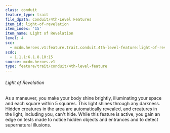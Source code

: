 ```yaml
---
class: conduit
feature_type: trait
file_dpath: Conduit/4th-Level Features
item_id: light-of-revelation
item_index: '15'
item_name: Light of Revelation
level: 4
scc:
  - mcdm.heroes.v1:feature.trait.conduit.4th-level-feature:light-of-revelation
scdc:
  - 1.1.1:6.1.8.10:15
source: mcdm.heroes.v1
type: feature/trait/conduit/4th-level-feature
---
```


###### Light of Revelation

As a maneuver, you make your body shine brightly, illuminating your space and each square within 5 squares. This light shines through any darkness. Hidden creatures in the area are automatically revealed, and creatures in the light, including you, can't hide. While this feature is active, you gain an edge on tests made to notice hidden objects and entrances and to detect supernatural illusions.
